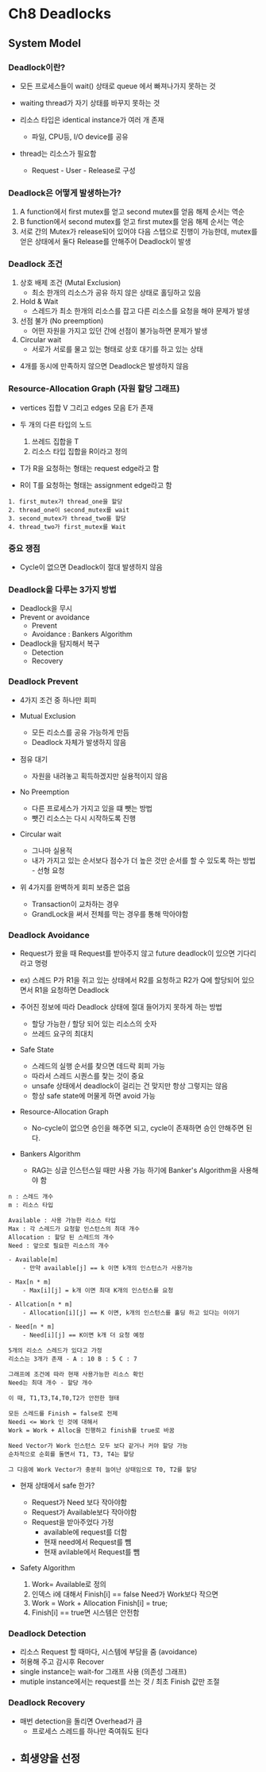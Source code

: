 # Ch8 Deadlocks

## System Model

### Deadlock이란?

- 모든 프로세스들이 wait() 상태로 queue 에서 빠져나가지 못하는 것 
- waiting thread가 자기 상태를 바꾸지 못하는 것

- 리소스 타입은 identical instance가 여러 개 존재
    - 파일, CPU등, I/O device를 공유

- thread는 리소스가 필요함
    - Request - User - Release로 구성

### Deadlock은 어떻게 발생하는가?

1. A function에서 first mutex를 얻고 second mutex를 얻음 해제 순서는 역순
2. B function에서 second mutex를 얻고 first mutex를 얻음 해제 순서는 역순
3. 서로 간의 Mutex가 release되어 있어야 다음 스탭으로 진행이 가능한데, mutex를 얻은 상태에서 둘다 Release를 안해주어 Deadlock이 발생

### Deadlock 조건

1. 상호 배제 조건 (Mutal Exclusion)
    - 최소 한개의 리소스가 공유 하지 않은 상태로 홀딩하고 있음
2. Hold & Wait
    - 스레드가 최소 한개의 리소스를 잡고 다른 리소스를 요청을 해야 문제가 발생
3. 선점 불가 (No preemption)
    - 어떤 자원을 가지고 있던 간에 선점이 불가능하면 문제가 발생
4. Circular wait
    - 서로가 서로를 물고 있는 형태로 상호 대기를 하고 있는 상태

- 4개를 동시에 만족하지 않으면 Deadlock은 발생하지 않음

### Resource-Allocation Graph (자원 할당 그래프)

- vertices 집합 V 그리고 edges 모음 E가 존재

- 두 개의 다른 타입의 노드
    1. 쓰레드 집합을 T
    2. 리소스 타입 집합을 R이라고 정의

- T가 R을 요청하는 형태는 request edge라고 함
- R이 T를 요청하는 형태는 assignment edge라고 함

```
1. first_mutex가 thread_one을 할당
2. thread_one이 second_mutex를 wait
3. second_mutex가 thread_two를 할당
4. thread_two가 first_mutex를 Wait
```

### 중요 쟁점

- Cycle이 없으면 Deadlock이 절대 발생하지 않음

### Deadlock을 다루는 3가지 방법

- Deadlock을 무시
- Prevent or avoidance
    - Prevent
    - Avoidance : Bankers Algorithm
- Deadlock을 탐지해서 복구
    - Detection
    - Recovery

### Deadlock Prevent

- 4가지 조건 중 하나만 회피
- Mutual Exclusion
    - 모든 리소스를 공유 가능하게 만듬
    - Deadlock 자체가 발생하지 않음

- 점유 대기
    - 자원을 내려놓고 획득하겠지만 실용적이지 않음

- No Preemption
    - 다른 프로세스가 가지고 있을 떄 뺏는 방법
    - 뺏긴 리소스는 다시 시작하도록 진행

- Circular wait
    - 그나마 실용적
    - 내가 가지고 있는 순서보다 점수가 더 높은 것만 순서를 할 수 있도록 하는 방법 - 선형 요청

- 위 4가지를 완벽하게 회피 보증은 없음
    - Transaction이 교차하는 경우
    - GrandLock을 써서 전체를 막는 경우를 통해 막아야함

### Deadlock Avoidance

- Request가 왔을 때 Request를 받아주지 않고 future deadlock이 있으면 기다리라고 명령
- ex) 스레드 P가 R1을 쥐고 있는 상태에서 R2를 요청하고 R2가 Q에 할당되어 있으면서 R1을 요청하면 Deadlock
- 주어진 정보에 따라 Deadlock 상태에 절대 들어가지 못하게 하는 방법
    - 할당 가능한 / 할당 되어 있는 리소스의 숫자
    - 쓰레드 요구의 최대치

- Safe State
    - 스레드의 실행 순서를 찾으면 데드락 회피 가능
    - 따라서 스레드 시퀀스를 찾는 것이 중요
    - unsafe 상태에서 deadlock이 걸리는 건 맞지만 항상 그렇지는 않음
    - 항상 safe state에 머물게 하면 avoid 가능

- Resource-Allocation Graph
    - No-cycle이 없으면 승인을 해주면 되고, cycle이 존재하면 승인 안해주면 된다.

- Bankers Algorithm
    - RAG는 싱글 인스턴스일 때만 사용 가능 하기에 Banker's Algorithm을 사용해야 함

```
n : 스레드 개수
m : 리소스 타입

Available : 사용 가능한 리소스 타입
Max : 각 스레드가 요청할 인스턴스의 최대 개수
Allocation : 할당 된 스레드의 개수
Need : 앞으로 필요한 리소스의 개수

- Available[m]
    - 만약 available[j] == k 이면 k개의 인스턴스가 사용가능

- Max[n * m]
    - Max[i][j] = k개 이면 최대 K개의 인스턴스를 요청

- Allcation[n * m]
    - Allocation[i][j] == K 이면, k개의 인스턴스를 홀딩 하고 있다는 이야기

- Need[n * m]
    - Need[i][j] == K이면 k개 더 요청 예정

5개의 리소스 스레드가 있다고 가정
리소스는 3개가 존재 - A : 10 B : 5 C : 7

그래프에 조건에 따라 현재 사용가능한 리소스 확인
Need는 최대 개수 - 할당 개수

이 때, T1,T3,T4,T0,T2가 안전한 형태 

모든 스레드를 Finish = false로 전제
Needi <= Work 인 것에 대해서 
Work = Work + Alloc을 진행하고 finish를 true로 바꿈

Need Vector가 Work 인스턴스 모두 보다 같거나 커야 할당 가능
순차적으로 순회를 돌면서 T1, T3, T4는 할당

그 다음에 Work Vector가 충분히 늘어난 상태임으로 T0, T2를 할당
```

- 현재 상태에서 safe 한가?
    - Request가 Need 보다 작아야함
    - Request가 Available보다 작아야함
    - Request을 받아주었다 가정
        - available에 request를 더함
        - 현재 need에서 Request를 뺌
        - 현재 avilable에서 Request를 뺌

- Safety Algorithm
    1. Work= Available로 정의
    2. 인덱스 i에 대해서
        Finish[i] == false
        Need가 Work보다 작으면
    3. Work = Work + Allocation
    Finish[i] = true;
    4. Finish[i] == true면 시스템은 안전함

### Deadlock Detection

- 리소스 Request 할 때마다, 시스템에 부담을 줌 (avoidance)
- 허용해 주고 감시후 Recover
- single instance는 wait-for 그래프 사용 (의존성 그래프)
- mutiple instance에서는 request를 쓰는 것 / 최초 Finish 값만 조절

### Deadlock Recovery

- 매번 detection을 돌리면 Overhead가 큼
    - 프로세스 스레드를 하나만 죽여줘도 된다
- 희생양을 선정
    - 
